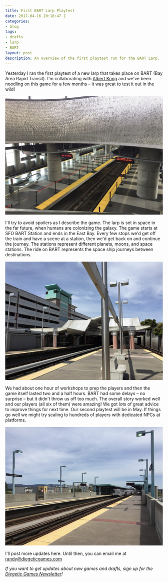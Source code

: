 ```yaml
---
title: First BART Larp Playtest
date: 2017-04-16 20:18:47 Z
categories:
- blog
tags:
- drafts
- larp
- BART
layout: post
description: An overview of the first playtest run for the BART Larp.
---
```


Yesterday I ran the first playtest of a new larp that takes place on BART (Bay Area Rapid Transit). I'm collaborating with [Albert Kong](http://www.lethalbeef.com/) and we've been noodling on this game for a few months – it was great to test it out in the wild!

![SFO Bart Station - the start of the larp](/img/blog/sfo-bart-station.jpg)

I'll try to avoid spoilers as I describe the game. The larp is set in space in the far future, when humans are colonizing the galaxy. The game starts at SFO BART Station and ends in the East Bay. Every few stops we'd get off the train and have a scene at a station, then we'd get back on and continue the journey. The stations represent different planets, moons, and space stations. The ride on BART represents the space ship journeys between destinations.

![Colma Bart Station - in the middle of our journey](/img/blog/colma-bart-station.jpg)

We had about one hour of workshops to prep the players and then the game itself lasted two and a half hours. BART had some delays – no surprise – but it didn't throw us off too much. The overall story worked well and our players (all six of them) were amazing! We got lots of great advice to improve things for next time. Our second playtest will be in May. If things go well we might try scaling to hundreds of players with dedicated NPCs at platforms.

![West Oakland BART Station - near the end of the larp](/img/blog/west-oakland-bart-station.jpg)

I'll post more updates here. Until then, you can email me at [randy@diegeticgames.com](mailto:randy@diegeticgames.com)

_If you want to get updates about new games and drafts, sign up for the [Diegetic Games Newsletter](http://eepurl.com/cvSa2f)!_
